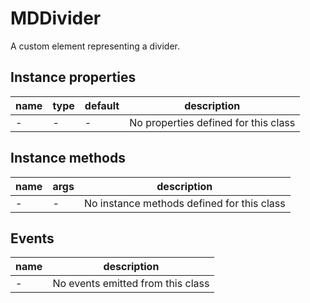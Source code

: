 # MDDivider

A custom element representing a divider.

## Instance properties

| name | type | default | description |
| ---- | ---- | ------- | ----------- |
| - | - | - | No properties defined for this class |

## Instance methods

| name | args | description |
| ---- | ---- | ----------- |
| - | - | No instance methods defined for this class |

## Events

| name | description |
| ---- | ----------- |
| - | No events emitted from this class |

